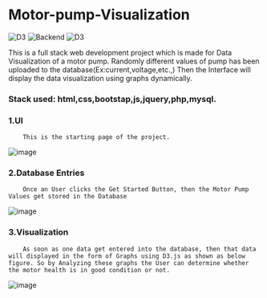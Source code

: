 # Motor-pump-Visualization

![D3](https://img.shields.io/badge/Visualization-D3-blue.svg) ![Backend](https://img.shields.io/badge/Backend-PHP-green.svg) ![D3](https://img.shields.io/badge/Database-Mysql-blue.svg)

This is a full stack web development project which is made for Data Visualization of a motor pump. Randomly different values of pump has been uploaded to the database(Ex:current,voltage,etc.,)
Then the Interface will display the data visualization using graphs dynamically.


### Stack used: html,css,bootstap,js,jquery,php,mysql.



### 1.UI 
        This is the starting page of the project.
![image](https://user-images.githubusercontent.com/39726093/83601273-e0e07680-a58d-11ea-85b7-4ab4f0123d4b.png)

### 2.Database Entries
        Once an User clicks the Get Started Button, then the Motor Pump Values get stored in the Database
![image](https://user-images.githubusercontent.com/39726093/83610790-a088f480-a59d-11ea-8418-6ff0c0db289f.png)

### 3.Visualization
        As soon as one data get entered into the database, then that data will displayed in the form of Graphs using D3.js as shown as below figure. So by Analyzing these graphs the User can determine whether the motor health is in good condition or not.
![image](https://user-images.githubusercontent.com/39726093/83606657-9e239c00-a597-11ea-85c5-cbbc60e2df55.png)

